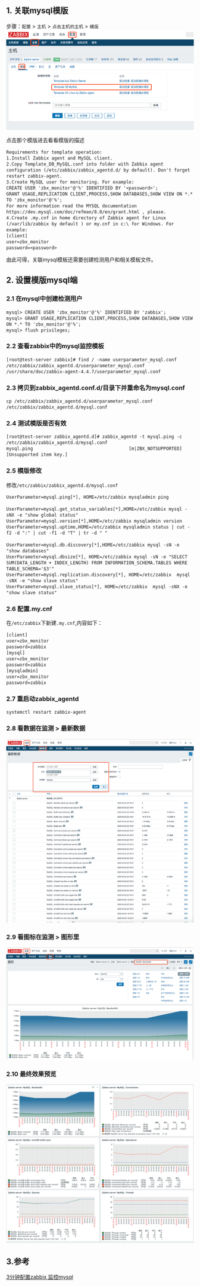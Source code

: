 
## 1. 关联mysql模版

步骤：`配置` > `主机` > `点击主机的主机` > `模版`
![image.png](images/1.png)

点击那个模版进去看看模版的描述
```
Requirements for template operation:
1.Install Zabbix agent and MySQL client.
2.Copy Template_DB_MySQL.conf into folder with Zabbix agent configuration (/etc/zabbix/zabbix_agentd.d/ by default). Don't forget restart zabbix-agent. 
3.Create MySQL user for monitoring. For example:
CREATE USER 'zbx_monitor'@'%' IDENTIFIED BY '<password>';
GRANT USAGE,REPLICATION CLIENT,PROCESS,SHOW DATABASES,SHOW VIEW ON *.* TO 'zbx_monitor'@'%';
For more information read the MYSQL documentation https://dev.mysql.com/doc/refman/8.0/en/grant.html , please. 
4.Create .my.cnf in home directory of Zabbix agent for Linux (/var/lib/zabbix by default ) or my.cnf in c:\ for Windows. For example:
[client]
user=zbx_monitor
password=<password>
```
由此可得，关联mysql模板还需要创建检测用户和相关模板文件。




## 2. 设置模版mysql端

### 2.1 在mysql中创建检测用户
```
mysql> CREATE USER 'zbx_monitor'@'%' IDENTIFIED BY 'zabbix';
mysql> GRANT USAGE,REPLICATION CLIENT,PROCESS,SHOW DATABASES,SHOW VIEW ON *.* TO 'zbx_monitor'@'%';
mysql> flush privileges;
```

### 2.2 查看zabbix中的mysql监控模板
```
[root@test-server zabbix]# find / -name userparameter_mysql.conf
/etc/zabbix/zabbix_agentd.d/userparameter_mysql.conf
/usr/share/doc/zabbix-agent-4.4.7/userparameter_mysql.conf
```

### 2.3 拷贝到zabbix_agentd.conf.d/目录下并重命名为mysql.conf

```
cp /etc/zabbix/zabbix_agentd.d/userparameter_mysql.conf  /etc/zabbix/zabbix_agentd.d/mysql.conf
```

### 2.4 测试模版是否有效
```
[root@test-server zabbix_agentd.d]# zabbix_agentd -t mysql.ping -c /etc/zabbix/zabbix_agentd.d/mysql.conf
mysql.ping                                    [m|ZBX_NOTSUPPORTED] [Unsupported item key.]
```

### 2.5 模版修改
修改`/etc/zabbix/zabbix_agentd.d/mysql.conf`

```
UserParameter=mysql.ping[*], HOME=/etc/zabbix mysqladmin ping

UserParameter=mysql.get_status_variables[*],HOME=/etc/zabbix mysql -sNX -e "show global status"
UserParameter=mysql.version[*],HOME=/etc/zabbix mysqladmin version
UserParameter=mysql.uptime,HOME=/etc/zabbix mysqladmin status | cut -f2 -d ":" | cut -f1 -d "T" | tr -d " "

UserParameter=mysql.db.discovery[*],HOME=/etc/zabbix mysql -sN -e "show databases"
UserParameter=mysql.dbsize[*], HOME=/etc/zabbix mysql -sN -e "SELECT SUM(DATA_LENGTH + INDEX_LENGTH) FROM INFORMATION_SCHEMA.TABLES WHERE TABLE_SCHEMA='$3'"
UserParameter=mysql.replication.discovery[*], HOME=/etc/zabbix  mysql -sNX -e "show slave status"
UserParameter=mysql.slave_status[*], HOME=/etc/zabbix  mysql -sNX -e "show slave status"
```

### 2.6 配置.my.cnf
在`/etc/zabbix`下新建`.my.cnf`,内容如下：
```
[client]
user=zbx_monitor
password=zabbix
[mysql]
user=zbx_monitor
password=zabbix
[mysqladmin]
user=zbx_monitor
password=zabbix
```

### 2.7 重启动zabbix_agentd
```
systemctl restart zabbix-agent
```

### 2.8 看数据在监测 > 最新数据
![image.png](images/2.png)

### 2.9 看图标在监测 > 图形里
![image.png](images/3.png)

### 2.10 最终效果预览
![image.png](images/4.png)

## 3.参考
[3分钟配置zabbix 监控mysql](https://my.oschina.net/u/3947618/blog/3210184)
